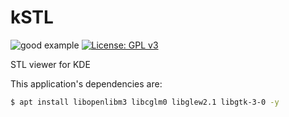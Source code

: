 # kSTL
![good example](https://img.shields.io/badge/stability-Bleeding%20Edge-red.svg)
[![License: GPL v3](https://img.shields.io/badge/License-GPLv3-blue.svg)](https://www.gnu.org/licenses/gpl-3.0)

STL viewer for KDE

This application's dependencies are: 
```bash
$ apt install libopenlibm3 libcglm0 libglew2.1 libgtk-3-0 -y
```